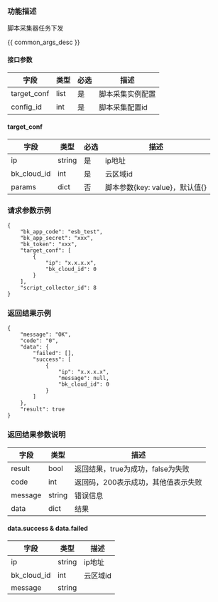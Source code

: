 ### 功能描述

脚本采集器任务下发

{{ common_args_desc }}

#### 接口参数

| 字段        | 类型 | 必选 | 描述                         |
| ----------- | ---- | ---- | ---------------------------- |
| target_conf | list | 是   | 脚本采集实例配置 |
| config_id   | int  | 是   | 脚本采集配置id                       |

#### target_conf

| 字段        | 类型   | 必选 | 描述                                          |
| ----------- | ------ | ---- | --------------------------------------------- |
| ip          | string | 是   | ip地址                                        |
| bk_cloud_id | int    | 是   | 云区域id                                      |
| params      | dict   | 否   | 脚本参数{key: value}，默认值{} |


### 请求参数示例

```
{
    "bk_app_code": "esb_test",
    "bk_app_secret": "xxx",
    "bk_token": "xxx",
    "target_conf": [
        {
            "ip": "x.x.x.x",
            "bk_cloud_id": 0
        }
    ],
    "script_collector_id": 8
}
```

### 返回结果示例

```
{
    "message": "OK",
    "code": "0",
    "data": {
        "failed": [],
        "success": [
            {
                "ip": "x.x.x.x",
                "message": null,
                "bk_cloud_id": 0
            }
        ]
    },
    "result": true
}
```


### 返回结果参数说明

| 字段    | 类型   | 描述                                |
| ------- | ------ | ----------------------------------- |
| result  | bool   | 返回结果，true为成功，false为失败   |
| code    | int    | 返回码，200表示成功，其他值表示失败 |
| message | string | 错误信息                            |
| data    | dict   | 结果                                |

#### data.success & data.failed

| 字段        | 类型   | 描述         |
| ----------- | ------ | ------------ |
| ip          | string | ip地址       |
| bk_cloud_id | int    | 云区域id     |
| message     | string 